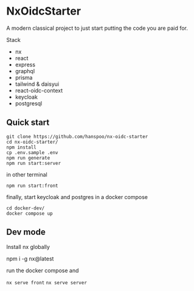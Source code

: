 # NxOidcStarter

A modern classical project to just start putting the code you are paid for.

Stack

- nx
- react
- express
- graphql
- prisma
- tailwind & daisyui
- react-oidc-context
- keycloak
- postgresql

## Quick start

```
git clone https://github.com/hanspoo/nx-oidc-starter
cd nx-oidc-starter/
npm install
cp .env.sample .env
npm run generate
npm run start:server
```

in other terminal

```
npm run start:front
```

finally, start keycloak and postgres in a docker compose

```
cd docker-dev/
docker compose up
```

## Dev mode

Install nx globally

npm i -g nx@latest

run the docker compose and

`nx serve front`
`nx serve server`
